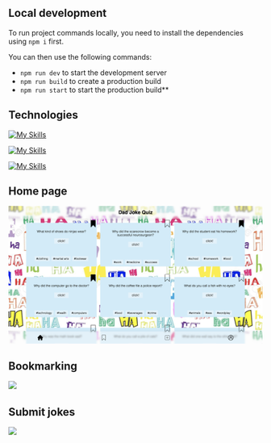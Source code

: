 ## Local development

To run project commands locally, you need to install the dependencies using `npm i` first.

You can then use the following commands:

- `npm run dev` to start the development server
- `npm run build` to create a production build
- `npm run start` to start the production build\*\*

## Technologies

[![My Skills](https://skillicons.dev/icons?i=js)](https://skillicons.dev)

[![My Skills](https://skillicons.dev/icons?i=css)](https://skillicons.dev)

[![My Skills](https://skillicons.dev/icons?i=html)](https://skillicons.dev)

## Home page

<img src="./assets/homepage.png">

## Bookmarking

<img src="./assets/bookmark_page.png">

## Submit jokes

<img src="./assets/submit.gif">

